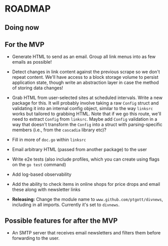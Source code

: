 # ROADMAP

## Doing now

## For the MVP

- Generate HTML to send as an email. Group all link menus into as few emails as possible!

- Detect changes in link content against the previous scrape so we don't repeat content. We'll have access to a block storage volume to persist application state, though write an abstraction layer in case the method of storing data changes!

- Grab HTML from user-selected sites at scheduled intervals. Write a new package for this. It will probably involve taking a raw `Config` struct and validating it into an internal config object, similar to the way `linksrc` works but tailored to grabbing HTML. Note that if we go this route, we'll need to extract `Config` from `linksrc`. Maybe add `Config` validation in a way that doesn't transform the `Config` into a struct with parsing-specific members (i.e., from the `cascadia` library etc)?

- Fill in more of `doc.go` within `linksrc`

- Email arbitrary HTML (passed from another package) to the user

- Write e2e tests (also include profiles, which you can create using flags on the `go test` command)

- Add log-based observability

- Add the ability to check items in online shops for price drops and email these along with newsletter links

- **Releasing:** Change the module name to `www.github.com/ptgott/divnews`, including in all imports. Currently it's set to `divnews`.

## Possible features for after the MVP

- An SMTP server that receives email newsletters and filters them before forwarding to the user.
